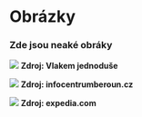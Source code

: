 # Obrázky
### Zde jsou neaké obráky 

![](https://www.vlakemjednoduse.cz/wp-content/uploads/2021/01/Beroun-2020-08-22_34_small.jpg)
**Zdroj: Vlakem jednoduše**

![](https://www.infocentrumberoun.cz/pub/fm/Virtualni%20prohlidka.jpg)
**Zdroj: infocentrumberoun.cz**

![](https://mediaim.expedia.com/destination/2/4767f376ea0e74b87ffe206114c8781b.jpg)
**Zdroj: expedia.com**
